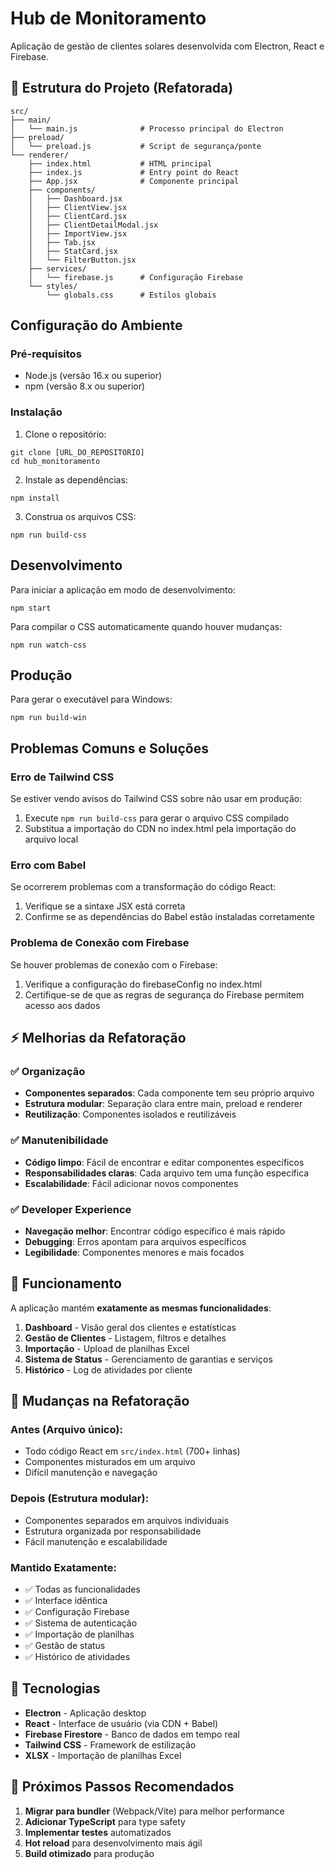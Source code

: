 # Hub de Monitoramento

Aplicação de gestão de clientes solares desenvolvida com Electron, React e Firebase.

## 📁 Estrutura do Projeto (Refatorada)

```
src/
├── main/
│   └── main.js              # Processo principal do Electron
├── preload/
│   └── preload.js           # Script de segurança/ponte
└── renderer/
    ├── index.html           # HTML principal
    ├── index.js             # Entry point do React
    ├── App.jsx              # Componente principal
    ├── components/
    │   ├── Dashboard.jsx
    │   ├── ClientView.jsx
    │   ├── ClientCard.jsx
    │   ├── ClientDetailModal.jsx
    │   ├── ImportView.jsx
    │   ├── Tab.jsx
    │   ├── StatCard.jsx
    │   └── FilterButton.jsx
    ├── services/
    │   └── firebase.js      # Configuração Firebase
    └── styles/
        └── globals.css      # Estilos globais
```

## Configuração do Ambiente

### Pré-requisitos
- Node.js (versão 16.x ou superior)
- npm (versão 8.x ou superior)

### Instalação

1. Clone o repositório:
```
git clone [URL_DO_REPOSITORIO]
cd hub_monitoramento
```

2. Instale as dependências:
```
npm install
```

3. Construa os arquivos CSS:
```
npm run build-css
```

## Desenvolvimento

Para iniciar a aplicação em modo de desenvolvimento:
```
npm start
```

Para compilar o CSS automaticamente quando houver mudanças:
```
npm run watch-css
```

## Produção

Para gerar o executável para Windows:
```
npm run build-win
```

## Problemas Comuns e Soluções

### Erro de Tailwind CSS
Se estiver vendo avisos do Tailwind CSS sobre não usar em produção:
1. Execute `npm run build-css` para gerar o arquivo CSS compilado
2. Substitua a importação do CDN no index.html pela importação do arquivo local

### Erro com Babel
Se ocorrerem problemas com a transformação do código React:
1. Verifique se a sintaxe JSX está correta
2. Confirme se as dependências do Babel estão instaladas corretamente

### Problema de Conexão com Firebase
Se houver problemas de conexão com o Firebase:
1. Verifique a configuração do firebaseConfig no index.html
2. Certifique-se de que as regras de segurança do Firebase permitem acesso aos dados

## ⚡ Melhorias da Refatoração

### ✅ **Organização**
- **Componentes separados**: Cada componente tem seu próprio arquivo
- **Estrutura modular**: Separação clara entre main, preload e renderer
- **Reutilização**: Componentes isolados e reutilizáveis

### ✅ **Manutenibilidade**
- **Código limpo**: Fácil de encontrar e editar componentes específicos
- **Responsabilidades claras**: Cada arquivo tem uma função específica
- **Escalabilidade**: Fácil adicionar novos componentes

### ✅ **Developer Experience**
- **Navegação melhor**: Encontrar código específico é mais rápido
- **Debugging**: Erros apontam para arquivos específicos
- **Legibilidade**: Componentes menores e mais focados

## 🚀 **Funcionamento**

A aplicação mantém **exatamente as mesmas funcionalidades**:

1. **Dashboard** - Visão geral dos clientes e estatísticas
2. **Gestão de Clientes** - Listagem, filtros e detalhes
3. **Importação** - Upload de planilhas Excel
4. **Sistema de Status** - Gerenciamento de garantias e serviços
5. **Histórico** - Log de atividades por cliente

## 🔄 **Mudanças na Refatoração**

### **Antes** (Arquivo único):
- Todo código React em `src/index.html` (700+ linhas)
- Componentes misturados em um arquivo
- Difícil manutenção e navegação

### **Depois** (Estrutura modular):
- Componentes separados em arquivos individuais
- Estrutura organizada por responsabilidade
- Fácil manutenção e escalabilidade

### **Mantido Exatamente**:
- ✅ Todas as funcionalidades
- ✅ Interface idêntica
- ✅ Configuração Firebase
- ✅ Sistema de autenticação
- ✅ Importação de planilhas
- ✅ Gestão de status
- ✅ Histórico de atividades

## 🎨 **Tecnologias**

- **Electron** - Aplicação desktop
- **React** - Interface de usuário (via CDN + Babel)
- **Firebase Firestore** - Banco de dados em tempo real
- **Tailwind CSS** - Framework de estilização
- **XLSX** - Importação de planilhas Excel

## 📝 **Próximos Passos Recomendados**

1. **Migrar para bundler** (Webpack/Vite) para melhor performance
2. **Adicionar TypeScript** para type safety
3. **Implementar testes** automatizados
4. **Hot reload** para desenvolvimento mais ágil
5. **Build otimizado** para produção
